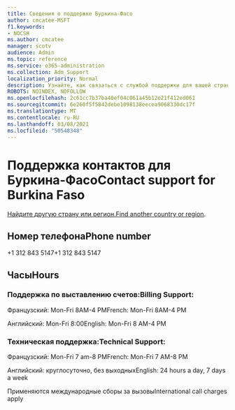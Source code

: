 ```yaml
---
title: Сведения о поддержке Буркина-Фасо
author: cmcatee-MSFT
f1.keywords:
- NOCSH
ms.author: cmcatee
manager: scotv
audience: Admin
ms.topic: reference
ms.service: o365-administration
ms.collection: Adm_Support
localization_priority: Normal
description: Узнайте, как связаться с службой поддержки для вашей страны или региона.
ROBOTS: NOINDEX, NOFOLLOW
ms.openlocfilehash: 2c61cc7b37ba40ef04c061a45b12e21f412ed061
ms.sourcegitcommit: 6e260f5f5842debe1098138eecea9068330dc17f
ms.translationtype: MT
ms.contentlocale: ru-RU
ms.lasthandoff: 03/08/2021
ms.locfileid: "50548348"
---
```

# <a name="contact-support-for-burkina-faso"></a><span data-ttu-id="fbeed-103">Поддержка контактов для Буркина-Фасо</span><span class="sxs-lookup"><span data-stu-id="fbeed-103">Contact support for Burkina Faso</span></span>

<span data-ttu-id="fbeed-104">[Найдите другую страну или регион.](../contact-support-for-business-products.md)</span><span class="sxs-lookup"><span data-stu-id="fbeed-104">[Find another country or region](../contact-support-for-business-products.md).</span></span>

## <a name="phone-number"></a><span data-ttu-id="fbeed-105">Номер телефона</span><span class="sxs-lookup"><span data-stu-id="fbeed-105">Phone number</span></span>
<span data-ttu-id="fbeed-106">+1 312 843 5147</span><span class="sxs-lookup"><span data-stu-id="fbeed-106">+1 312 843 5147</span></span>

## <a name="hours"></a><span data-ttu-id="fbeed-107">Часы</span><span class="sxs-lookup"><span data-stu-id="fbeed-107">Hours</span></span>
### <a name="billing-support"></a><span data-ttu-id="fbeed-108">Поддержка по выставлению счетов:</span><span class="sxs-lookup"><span data-stu-id="fbeed-108">Billing Support:</span></span>

<span data-ttu-id="fbeed-109">Французский: Mon-Fri 8AM-4 PM</span><span class="sxs-lookup"><span data-stu-id="fbeed-109">French: Mon-Fri 8AM-4 PM</span></span>

<span data-ttu-id="fbeed-110">Английский: Mon-Fri 8:00</span><span class="sxs-lookup"><span data-stu-id="fbeed-110">English: Mon-Fri 8 AM-4 PM</span></span>

### <a name="technical-support"></a><span data-ttu-id="fbeed-111">Техническая поддержка:</span><span class="sxs-lookup"><span data-stu-id="fbeed-111">Technical Support:</span></span>

<span data-ttu-id="fbeed-112">Французский: Mon-Fri 7 am-8 PM</span><span class="sxs-lookup"><span data-stu-id="fbeed-112">French: Mon-Fri 7 AM-8 PM</span></span>

<span data-ttu-id="fbeed-113">Английский: круглосуточно, без выходных</span><span class="sxs-lookup"><span data-stu-id="fbeed-113">English: 24 hours a day, 7 days a week</span></span>

<span data-ttu-id="fbeed-114">Применяются международные сборы за вызовы</span><span class="sxs-lookup"><span data-stu-id="fbeed-114">International call charges apply</span></span>
